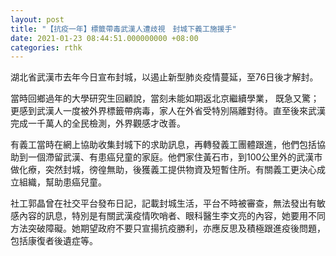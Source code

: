```yaml
---
layout: post
title: "【抗疫一年】標籤帶毒武漢人遭歧視　封城下義工施援手"
date: 2021-01-23 08:44:51.000000000 +08:00
categories: rthk
---
```


湖北省武漢市去年今日宣布封城，以遏止新型肺炎疫情蔓延，至76日後才解封。

當時回鄉過年的大學研究生回顧說，當刻未能如期返北京繼續學業， 既急又驚；更感到武漢人一度被外界標籤帶病毒，家人在外省受特別隔離對待。直至後來武漢完成一千萬人的全民檢測，外界觀感才改善。

有義工當時在網上協助收集封城下的求助訊息，再轉發義工團體跟進，他們包括協助到一個滯留武漢、有患癌兒童的家庭。他們家住黃石市，到100公里外的武漢市做化療，突然封城，徬徨無助，後獲義工提供物資及短暫住所。有關義工更決心成立組織，幫助患癌兒童。

社工郭晶曾在社交平台發布日記，記載封城生活，平台不時被審查，無法發出有敏感內容的訊息，特別是有關武漢疫情吹哨者、眼科醫生李文亮的內容，她要用不同方法突破障礙。她期望政府不要只宣揚抗疫勝利，亦應反思及積極跟進疫後問題，包括康復者後遺症等。
